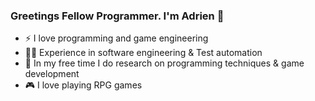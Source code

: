 ### Greetings Fellow Programmer. I'm Adrien 👋

<!--
**XvXAdrienXvX/XvXAdrienXvX** is a ✨ _special_ ✨ repository because its `README.md` (this file) appears on your GitHub profile.

Here are some ideas to get you started:

- 🔭 I’m currently working on ...
- 🌱 I’m currently learning ...
- 👯 I’m looking to collaborate on ...
- 🤔 I’m looking for help with ...
- 💬 Ask me about ...
- 📫 How to reach me: ...
- 😄 Pronouns: ...
- ⚡ Fun fact: ...
-->
- :zap: I love programming and game engineering
- :man_technologist: Experience in software engineering & Test automation
- :seedling: In my free time I do research on programming techniques & game development
- :video_game: I love playing RPG games
